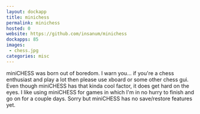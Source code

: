```yaml
---
layout: dockapp
title: minichess
permalink: minichess
hosted: 0
website: https://github.com/insanum/minichess
dockapps: 85
images:
 - chess.jpg
categories: misc
---
```

miniCHESS was born out of boredom. I warn you... if you're a chess enthusiast
and play a lot then please use xboard or some other chess gui. Even though
miniCHESS has that kinda cool factor, it does get hard on the eyes. I like using
miniCHESS for games in which I'm in no hurry to finish and go on for a couple
days. Sorry but miniCHESS has no save/restore features yet.
